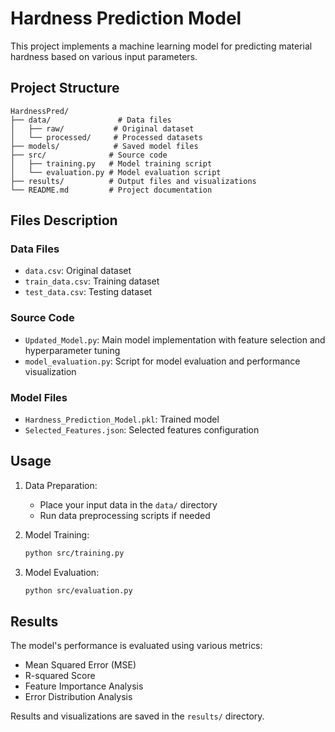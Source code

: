 # Hardness Prediction Model

This project implements a machine learning model for predicting material hardness based on various input parameters.

## Project Structure

```
HardnessPred/
├── data/               # Data files
│   ├── raw/           # Original dataset
│   └── processed/     # Processed datasets
├── models/            # Saved model files
├── src/              # Source code
│   ├── training.py   # Model training script
│   └── evaluation.py # Model evaluation script
├── results/          # Output files and visualizations
└── README.md         # Project documentation
```

## Files Description

### Data Files
- `data.csv`: Original dataset
- `train_data.csv`: Training dataset
- `test_data.csv`: Testing dataset

### Source Code
- `Updated_Model.py`: Main model implementation with feature selection and hyperparameter tuning
- `model_evaluation.py`: Script for model evaluation and performance visualization

### Model Files
- `Hardness_Prediction_Model.pkl`: Trained model
- `Selected_Features.json`: Selected features configuration

## Usage

1. Data Preparation:
   - Place your input data in the `data/` directory
   - Run data preprocessing scripts if needed

2. Model Training:
   ```bash
   python src/training.py
   ```

3. Model Evaluation:
   ```bash
   python src/evaluation.py
   ```

## Results

The model's performance is evaluated using various metrics:
- Mean Squared Error (MSE)
- R-squared Score
- Feature Importance Analysis
- Error Distribution Analysis

Results and visualizations are saved in the `results/` directory. 